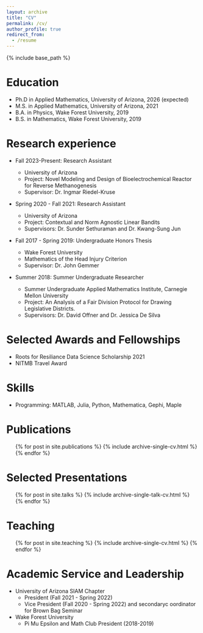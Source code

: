 ```yaml
---
layout: archive
title: "CV"
permalink: /cv/
author_profile: true
redirect_from:
  - /resume
---
```


{% include base_path %}

Education
======
* Ph.D in Applied Mathematics, University of Arizona, 2026 (expected)
* M.S. in Applied Mathematics, University of Arizona, 2021
* B.A. in Physics, Wake Forest University, 2019
* B.S. in Mathematics, Wake Forest University, 2019




Research experience
======
* Fall 2023-Present: Research Assistant
  * University of Arizona
  * Project: Novel Modeling and Design of Bioelectrochemical Reactor for Reverse Methanogenesis
  * Supervisor: Dr. Ingmar Riedel-Kruse

* Spring 2020 - Fall 2021: Research Assistant
  * University of Arizona
  * Project: Contextual and Norm Agnostic Linear Bandits
  * Supervisors: Dr. Sunder Sethuraman and Dr. Kwang-Sung Jun
 
 * Fall 2017 - Spring 2019: Undergraduate Honors Thesis
    * Wake Forest University
    * Mathematics of the Head Injury Criterion
    * Supervisor: Dr. John Gemmer
      
* Summer 2018: Summer Undergraduate Researcher
    * Summer Undergraduate Applied Mathematics Institute, Carnegie Mellon University
    * Project: An Analysis of a Fair Division Protocol for Drawing Legislative Districts.
    * Supervisors: Dr. David Offner and Dr. Jessica De Silva

Selected Awards and Fellowships
========
* Roots for Resiliance Data Science Scholarship 2021
* NITMB Travel Award
  
Skills
======
* Programming: MATLAB, Julia, Python, Mathematica, Gephi, Maple
  
Publications
======
  <ul>{% for post in site.publications %}
    {% include archive-single-cv.html %}
  {% endfor %}</ul>

  
Selected Presentations
======
  <ul>{% for post in site.talks %}
    {% include archive-single-talk-cv.html %}
  {% endfor %}</ul>
  
Teaching
======
  <ul>{% for post in site.teaching %}
    {% include archive-single-cv.html %}
  {% endfor %}</ul>
  
Academic Service and Leadership
======
* University of Arizona SIAM Chapter 
     * President (Fall 2021 - Spring 2022)
     * Vice President (Fall 2020 - Spring 2022) and secondaryc oordinator for Brown Bag Seminar
* Wake Forest University
     * Pi Mu Epsilon and Math Club President (2018-2019)

